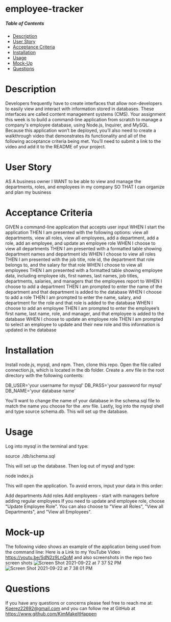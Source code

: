 # employee-tracker

##### Table of Contents  

* [Description](#description)  
* [User Story](#userStory)
* [Acceptance Criteria](#acceptanceCriteria) 
* [Installation](#Installation) 
* [Usage](#Usage)
* [Mock-Up](#Mock-up)
* [Questions](#Questions)

# Description


Developers frequently have to create interfaces that allow non-developers to easily view and interact with information stored in databases. These interfaces are called content management systems (CMS). Your assignment this week is to build a command-line application from scratch to manage a company's employee database, using Node.js, Inquirer, and MySQL.
Because this application won’t be deployed, you’ll also need to create a walkthrough video that demonstrates its functionality and all of the following acceptance criteria being met. You’ll need to submit a link to the video and add it to the README of your project.

# User Story

AS A business owner
I WANT to be able to view and manage the departments, roles, and employees in my company
SO THAT I can organize and plan my business

# Acceptance Criteria

GIVEN a command-line application that accepts user input
WHEN I start the application
THEN I am presented with the following options: view all departments, view all roles, view all employees, add a department, add a role, add an employee, and update an employee role
WHEN I choose to view all departments
THEN I am presented with a formatted table showing department names and department ids
WHEN I choose to view all roles
THEN I am presented with the job title, role id, the department that role belongs to, and the salary for that role
WHEN I choose to view all employees
THEN I am presented with a formatted table showing employee data, including employee ids, first names, last names, job titles, departments, salaries, and managers that the employees report to
WHEN I choose to add a department
THEN I am prompted to enter the name of the department and that department is added to the database
WHEN I choose to add a role
THEN I am prompted to enter the name, salary, and department for the role and that role is added to the database
WHEN I choose to add an employee
THEN I am prompted to enter the employee’s first name, last name, role, and manager, and that employee is added to the database
WHEN I choose to update an employee role
THEN I am prompted to select an employee to update and their new role and this information is updated in the database 

# Installation

Install node.js, mysql, and npm. Then, clone this repo. Open the file called connection.js, which is located in the db folder. Create a .env file in the root directory with the following contents:

DB_USER='your username for mysql' DB_PASS='your password for mysql' DB_NAME='your database name'

You'll want to change the name of your database in the schema.sql file to match the name you choose for the .env file. Lastly, log into the mysql shell and type source schema.db. This will set up the database.

# Usage

Log into mysql in the terminal and type:

source ./db/schema.sql

This will set up the database. Then log out of mysql and type:

node index.js

This will open the application. To avoid errors, input your data in this order:

Add departments
Add roles
Add employees - start with managers before adding regular employees
If you need to update and employee role, choose "Update Employee Role". You can also choose to "View all Roles", "View all Departments", and "View all Employees".

# Mock-up

The following video shows an example of the application being used from the command line:
Here is a Link to my YouTube Video https://youtu.be/SdN2z9LnQoM
and also screenshots in the repo two screen shots
![Screen Shot 2021-09-22 at 7 37 52 PM](https://user-images.githubusercontent.com/80864786/134439059-44afde64-becf-4e79-b5e0-303e9dea31b5.png)
![Screen Shot 2021-09-22 at 7 38 01 PM](https://user-images.githubusercontent.com/80864786/134439060-3561172f-ecbd-4e6b-b5ad-79d7b51c32e4.png)

# Questions

If you have any questions or concerns please feel free to reach me at: Kperez22692@gmail.com and you can follow me at GitHub at https://www.github.com/KimMakeItHappen 
